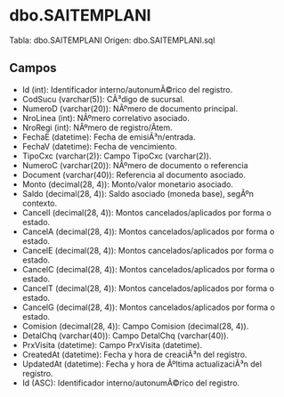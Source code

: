 ﻿# dbo.SAITEMPLANI

Tabla: dbo.SAITEMPLANI
Origen: dbo.SAITEMPLANI.sql

## Campos

- Id (int): Identificador interno/autonumÃ©rico del registro.
- CodSucu (varchar(5)): CÃ³digo de sucursal.
- NumeroD (varchar(20)): NÃºmero de documento principal.
- NroLinea (int): NÃºmero correlativo asociado.
- NroRegi (int): NÃºmero de registro/Ã­tem.
- FechaE (datetime): Fecha de emisiÃ³n/entrada.
- FechaV (datetime): Fecha de vencimiento.
- TipoCxc (varchar(2)): Campo TipoCxc (varchar(2)).
- NumeroC (varchar(20)): NÃºmero de documento o referencia
- Document (varchar(40)): Referencia al documento asociado.
- Monto (decimal(28, 4)): Monto/valor monetario asociado.
- Saldo (decimal(28, 4)): Saldo asociado (moneda base), segÃºn contexto.
- CancelI (decimal(28, 4)): Montos cancelados/aplicados por forma o estado.
- CancelA (decimal(28, 4)): Montos cancelados/aplicados por forma o estado.
- CancelE (decimal(28, 4)): Montos cancelados/aplicados por forma o estado.
- CancelC (decimal(28, 4)): Montos cancelados/aplicados por forma o estado.
- CancelT (decimal(28, 4)): Montos cancelados/aplicados por forma o estado.
- CancelG (decimal(28, 4)): Montos cancelados/aplicados por forma o estado.
- Comision (decimal(28, 4)): Campo Comision (decimal(28, 4)).
- DetalChq (varchar(40)): Campo DetalChq (varchar(40)).
- PrxVisita (datetime): Campo PrxVisita (datetime).
- CreatedAt (datetime): Fecha y hora de creaciÃ³n del registro.
- UpdatedAt (datetime): Fecha y hora de Ãºltima actualizaciÃ³n del registro.
- Id (ASC): Identificador interno/autonumÃ©rico del registro.

